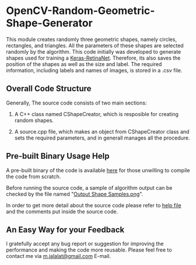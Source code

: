 # OpenCV-Random-Geometric-Shape-Generator
This module creates randomly three geometric shapes, namely circles, rectangles, and triangles. All the parameters of these shapes are selected randomly by the algorithm. This code initially was developed to generate shapes used for training a [Keras-RetinaNet](https://github.com/fizyr/keras-retinanet). Therefore, its also saves the position of the shapes as well as the size and label. The required information, including labels and names of images, is stored in a .csv file.

## Overall Code Structure

Generally, The source code consists of two main sections:

1) A C++ class named CShapeCreator, which is resposible for creating random shapes.

2) A source.cpp file, which makes an object from CShapeCreator class and sets the required parameters, and in generall manages all the procedure.

## Pre-built Binary Usage Help

A pre-built binary of the code is available [here](https://github.com/mortezajalalat/OpenCV-Random-Geometric-Shape-Generator/blob/master/Pre-Built%20Binaries.zip) for those unwilling to compile the code from scratch.

Before running the source code, a sample of algorithm output can be checked by the file named "[Output Shape Samples.png](https://github.com/mortezajalalat/OpenCV-Random-Shape-Generator/blob/master/Output%20Shape%20Samples.png)".

In order to get more detail about the source code please refer to [help file](https://github.com/mortezajalalat/OpenCV-Random-Shape-Generator/blob/master/Help.pdf) and the comments put inside the source code.

## An Easy Way for your Feedback
I gratefully accept any bug report or suggestion for improving the performance and making the code more reusable. Please feel free to contact me via m.jalalat@gmail.com E-mail.
